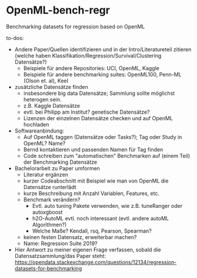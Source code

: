 # OpenML-bench-regr
Benchmarking datasets for regression based on OpenML


to-dos:

- Andere Paper/Quellen identifizieren und in der Intro/Literatureteil zitieren (welche haben Klassifikation/Regression/Survival/Clustering Datensätze?)
  - Beispiele für andere Repositories: UCI, OpenML, Kaggle
  - Beispiele für andere benchmarking suites: OpenML100, Penn-ML (Olson et. al), Keel
- zusätzliche Datensätze finden
  - insbesondere big data Datensätze; Sammlung sollte möglichst heterogen sein.
  - z.B. Kaggle Datensätze
  - evtl. bei Philipp am Institut? genetische Datensätze?
  - Lizenzen der einzelnen Datensätze checken und auf OpenML hochladen
- Softwareanbindung: 
  - Auf OpenML taggen (Datensätze oder Tasks?); Tag oder Study in OpenML? Name?
  - Bernd kontaktieren und passenden Namen für Tag finden
  - Code schreiben zum "automatischen" Benchmarken auf (einem Teil) der Benchmarking Datensätze
- Bachelorarbeit zu Paper umformen
  - Literatur ergänzen
  - kurzer Codeabschnitt mit Beispiel wie man von OpenML die Datensätze runterlädt
  - kurze Beschreibung mit Anzahl Variablen, Features, etc. 
  - Benchmark verändern? 
    - Evtl. auto tuning Pakete verwenden, wie z.B. tuneRanger oder autoxgboost
    - h2O-AutoML evtl. noch interessant (evtl. andere autoML Algorithmen?)
    - Welche Maße? Kendall, rsq, Pearson, Spearman?
  - keinen festen Datensatz, erweiterbar machen?
  - Name: Regression Suite 2019?
- Hier Antwort zu meiner eigenen Frage verfassen, sobald die Datensatzsammlung/das Paper steht: https://opendata.stackexchange.com/questions/12134/regression-datasets-for-benchmarking
